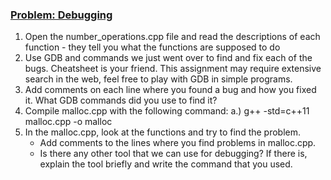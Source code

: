 ### <ins>Problem: Debugging</ins>
1. Open the number_operations.cpp file and read the descriptions of each function - they tell you what the functions are supposed to do
2. Use GDB and commands we just went over to find and fix each of the bugs. ​Cheatsheet is your friend. This assignment may require extensive search in the web, feel free to play with GDB in simple programs.
3. Add comments on each line where you found a bug and how you fixed it. What GDB commands did you use to find it?
4. Compile malloc.cpp with the following command: a.) g++ -std=c++11 malloc.cpp -o malloc
5. In the malloc.cpp, look at the functions and try to find the problem.
    * Add comments to the lines where you find problems in malloc.cpp.
    * Is there any other tool that we can use for debugging? If there is, explain the tool briefly and write the command that you used.